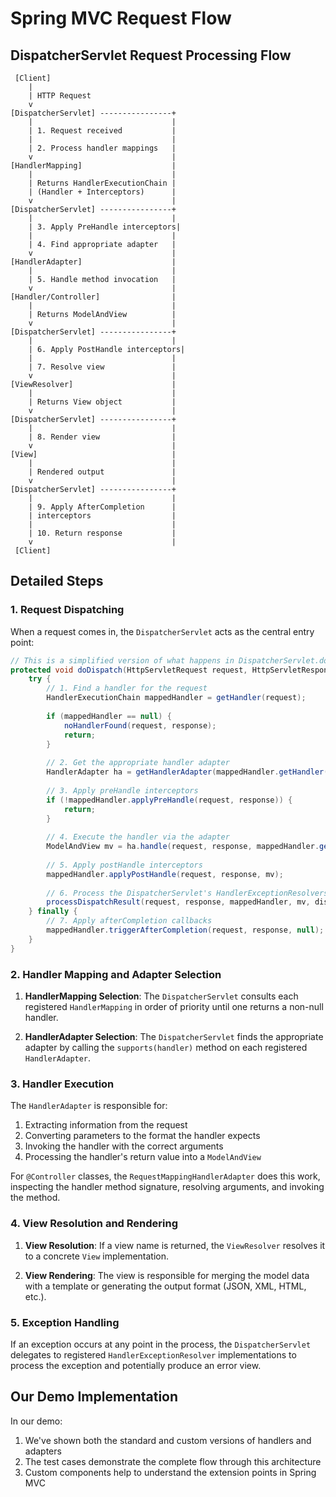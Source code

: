 # Spring MVC Request Flow

## DispatcherServlet Request Processing Flow

```
 [Client]
    |
    | HTTP Request
    v
[DispatcherServlet] ----------------+
    |                               |
    | 1. Request received           |
    |                               |
    | 2. Process handler mappings   |
    v                               |
[HandlerMapping]                    |
    |                               |
    | Returns HandlerExecutionChain |
    | (Handler + Interceptors)      |
    v                               |
[DispatcherServlet] ----------------+
    |                               |
    | 3. Apply PreHandle interceptors|
    |                               |
    | 4. Find appropriate adapter   |
    v                               |
[HandlerAdapter]                    |
    |                               |
    | 5. Handle method invocation   |
    v                               |
[Handler/Controller]                |
    |                               |
    | Returns ModelAndView          |
    v                               |
[DispatcherServlet] ----------------+
    |                               |
    | 6. Apply PostHandle interceptors|
    |                               |
    | 7. Resolve view               |
    v                               |
[ViewResolver]                      |
    |                               |
    | Returns View object           |
    v                               |
[DispatcherServlet] ----------------+
    |                               |
    | 8. Render view                |
    v                               |
[View]                              |
    |                               |
    | Rendered output               |
    v                               |
[DispatcherServlet] ----------------+
    |                               |
    | 9. Apply AfterCompletion      |
    | interceptors                  |
    |                               |
    | 10. Return response           |
    v                               |
 [Client]
```

## Detailed Steps

### 1. Request Dispatching

When a request comes in, the `DispatcherServlet` acts as the central entry point:

```java
// This is a simplified version of what happens in DispatcherServlet.doDispatch()
protected void doDispatch(HttpServletRequest request, HttpServletResponse response) throws Exception {
    try {
        // 1. Find a handler for the request
        HandlerExecutionChain mappedHandler = getHandler(request);
        
        if (mappedHandler == null) {
            noHandlerFound(request, response);
            return;
        }
        
        // 2. Get the appropriate handler adapter
        HandlerAdapter ha = getHandlerAdapter(mappedHandler.getHandler());
        
        // 3. Apply preHandle interceptors
        if (!mappedHandler.applyPreHandle(request, response)) {
            return;
        }
        
        // 4. Execute the handler via the adapter
        ModelAndView mv = ha.handle(request, response, mappedHandler.getHandler());
        
        // 5. Apply postHandle interceptors
        mappedHandler.applyPostHandle(request, response, mv);
        
        // 6. Process the DispatcherServlet's HandlerExceptionResolvers
        processDispatchResult(request, response, mappedHandler, mv, dispatchException);
    } finally {
        // 7. Apply afterCompletion callbacks
        mappedHandler.triggerAfterCompletion(request, response, null);
    }
}
```

### 2. Handler Mapping and Adapter Selection

1. **HandlerMapping Selection**: The `DispatcherServlet` consults each registered `HandlerMapping` in order of priority until one returns a non-null handler.

2. **HandlerAdapter Selection**: The `DispatcherServlet` finds the appropriate adapter by calling the `supports(handler)` method on each registered `HandlerAdapter`.

### 3. Handler Execution

The `HandlerAdapter` is responsible for:
1. Extracting information from the request
2. Converting parameters to the format the handler expects
3. Invoking the handler with the correct arguments
4. Processing the handler's return value into a `ModelAndView`

For `@Controller` classes, the `RequestMappingHandlerAdapter` does this work, inspecting the handler method signature, resolving arguments, and invoking the method.

### 4. View Resolution and Rendering

1. **View Resolution**: If a view name is returned, the `ViewResolver` resolves it to a concrete `View` implementation.

2. **View Rendering**: The view is responsible for merging the model data with a template or generating the output format (JSON, XML, HTML, etc.).

### 5. Exception Handling

If an exception occurs at any point in the process, the `DispatcherServlet` delegates to registered `HandlerExceptionResolver` implementations to process the exception and potentially produce an error view.

## Our Demo Implementation

In our demo:
1. We've shown both the standard and custom versions of handlers and adapters
2. The test cases demonstrate the complete flow through this architecture
3. Custom components help to understand the extension points in Spring MVC 